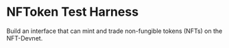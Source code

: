 # NFToken Test Harness

Build an interface that can mint and trade non-fungible tokens (NFTs) on the NFT-Devnet.
